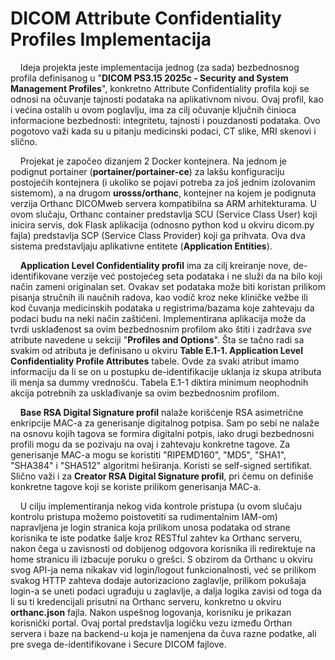 # DICOM Attribute Confidentiality Profiles Implementacija

&nbsp;&nbsp;&nbsp;&nbsp;Ideja projekta jeste implementacija jednog (za sada) bezbednosnog profila definisanog u "__DICOM PS3.15 2025c - Security and System
Management Profiles__", konkretno Attribute Confidentiality profila koji se odnosi na očuvanje tajnosti podataka na aplikativnom nivou. Ovaj profil, kao i većina ostalih u ovom poglavlju, ima za cilj očuvanje ključnih činioca informacione bezbednosti: integritetu, tajnosti i pouzdanosti podataka. Ovo pogotovo važi kada su u pitanju medicinski podaci, CT slike, MRI skenovi i slično.

&nbsp;&nbsp;&nbsp;&nbsp;Projekat je započeo dizanjem 2 Docker kontejnera. Na jednom je podignut portainer (__portainer/portainer-ce__) za lakšu konfiguraciju postojećih kontejnera (i ukoliko se pojavi potreba za još jednim izolovanim sistemom), a na drugom __urosss/orthanc__, kontejner na kojem je podignuta verzija Orthanc DICOMweb servera kompatibilna sa ARM arhitekturama. U ovom slučaju, Orthanc container predstavlja SCU (Service Class User) koji inicira servis, dok Flask aplikacija (odnosno python kod u okviru dicom.py fajla) predstavlja SCP (Service Class Provider) koji ga prihvata. Ova dva sistema predstavljaju aplikativne entitete (__Application Entities__).

&nbsp;&nbsp;&nbsp;&nbsp;__Application Level Confidentiality profil__ ima za cilj kreiranje nove, de-identifikovane verzije već postojećeg seta podataka i ne služi da na bilo koji način zameni originalan set. Ovakav set podataka može biti koristan prilikom pisanja stručnih ili naučnih radova, kao vodič kroz neke kliničke vežbe ili kod čuvanja medicinskih podataka u registrima/bazama koje zahtevaju da podaci budu na neki način zaštićeni. Implementirana aplikacija može da tvrdi usklađenost sa ovim bezbednosnim profilom ako štiti i zadržava *sve* atribute navedene u sekciji "__Profiles and Options__". Šta se tačno radi sa svakim od atributa je definisano u okviru __Table E.1-1. Application Level Confidentiality Profile Attributes__ tabele. Ovde za svaki atribut imamo informaciju da li se on u postupku de-identifikacije uklanja iz skupa atributa ili menja sa dummy vrednošću. Tabela E.1-1 diktira minimum neophodnih akcija potrebnih za usklađivanje sa ovim bezbednosnim profilom.

&nbsp;&nbsp;&nbsp;&nbsp;__Base RSA Digital Signature profil__ nalaže korišćenje RSA asimetrične enkripcije MAC-a za generisanje digitalnog potpisa. Sam po sebi ne nalaže na osnovu kojih tagova se formira digitalni potpis, iako drugi bezbednosni profili mogu da se pozivaju na ovaj i zahtevaju konkretne tagove. Za generisanje MAC-a mogu se koristiti "RIPEMD160", "MD5", "SHA1", "SHA384" i "SHA512" algoritmi heširanja. Koristi se self-signed sertifikat. Slično važi i za __Creator RSA Digital Signature profil__, pri čemu on definiše konkretne tagove koji se koriste prilikom generisanja MAC-a.

&nbsp;&nbsp;&nbsp;&nbsp;U cilju implementiranja nekog vida kontrole pristupa (u ovom slučaju kontrolu pristupa možemo poistovetiti sa rudimentalnim IAM-om) napravljena je login stranica koja prilikom unosa podataka od strane korisnika te iste podatke šalje kroz RESTful zahtev ka Orthanc serveru, nakon čega u zavisnosti od dobijenog odgovora korisnika ili redirektuje na home stranicu ili izbacuje poruku o grešci. S obzirom da Orthanc u okviru svog API-ja nema nikakav vid login/logout funkcionalnosti, već se prilikom svakog HTTP zahteva dodaje autorizaciono zaglavlje, prilikom pokušaja login-a se uneti podaci ugrađuju u zaglavlje, a dalja logika zavisi od toga da li su ti kredencijali prisutni na Orthanc serveru, konkretno u okviru __orthanc.json__ fajla. Nakon uspešnog logovanja, korisniku je prikazan korisnički portal. Ovaj portal predstavlja logičku vezu između Orthan servera i baze na backend-u koja je namenjena da čuva razne podatke, ali pre svega de-identifikovane i Secure DICOM fajlove.
